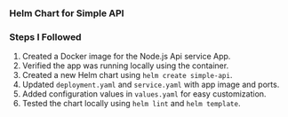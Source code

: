 ### Helm Chart for Simple API

### Steps I Followed

1. Created a Docker image for the Node.js Api service App.  
2. Verified the app was running locally using the container.  
3. Created a new Helm chart using `helm create simple-api`.  
4. Updated `deployment.yaml` and `service.yaml` with app image and ports.  
5. Added configuration values in `values.yaml` for easy customization.  
6. Tested the chart locally using `helm lint` and `helm template`.  


